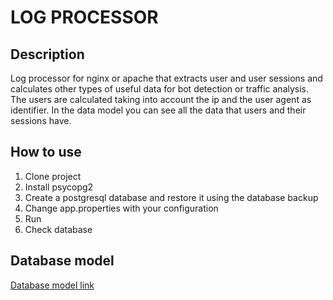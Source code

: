# LOG PROCESSOR

## Description

Log processor for nginx or apache that extracts user and user sessions and calculates other types of useful data for bot detection or traffic analysis. The users are calculated taking into account the ip and the user agent as identifier. In the data model you can see all the data that users and their sessions have.

## How to use

1. Clone project
2. Install psycopg2
3. Create a postgresql database and restore it using the database backup
4. Change app.properties with your configuration
5. Run 
6. Check database

## Database model

[Database model link](https://imgur.com/gallery/j1xi9y3)